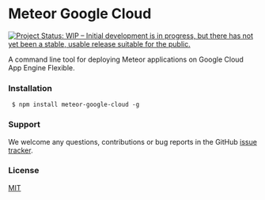 # Meteor Google Cloud

[![Project Status: WIP – Initial development is in progress, but there has not yet been a stable, usable release suitable for the public.](https://www.repostatus.org/badges/latest/wip.svg)](https://www.repostatus.org/#wip)

A command line tool for deploying Meteor applications on Google Cloud App Engine Flexible.

### Installation

``` $ npm install meteor-google-cloud -g```

### Support

We welcome any questions, contributions or bug reports in the GitHub [issue tracker](https://github.com/EducationLink/meteor-google-cloud/issues).

### License

[MIT](https://github.com/EducationLink/meteor-google-cloud/blob/master/LICENSE)
